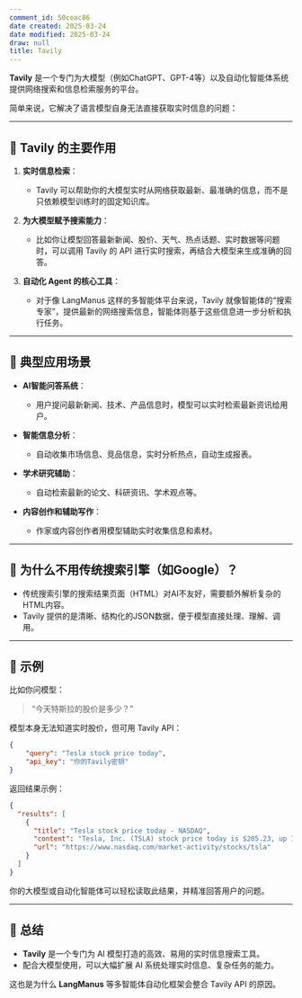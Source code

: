 ```yaml
---
comment_id: 50ceac86
date created: 2025-03-24
date modified: 2025-03-24
draw: null
title: Tavily
---
```

**Tavily** 是一个专门为大模型（例如ChatGPT、GPT-4等）以及自动化智能体系统提供网络搜索和信息检索服务的平台。

简单来说，它解决了语言模型自身无法直接获取实时信息的问题：

---

## 🌟 Tavily 的主要作用

1. **实时信息检索**：
    
    - Tavily 可以帮助你的大模型实时从网络获取最新、最准确的信息，而不是只依赖模型训练时的固定知识库。
2. **为大模型赋予搜索能力**：
    
    - 比如你让模型回答最新新闻、股价、天气、热点话题、实时数据等问题时，可以调用 Tavily 的 API 进行实时搜索，再结合大模型来生成准确的回答。
3. **自动化 Agent 的核心工具**：
    
    - 对于像 LangManus 这样的多智能体平台来说，Tavily 就像智能体的“搜索专家”，提供最新的网络搜索信息，智能体则基于这些信息进一步分析和执行任务。

---

## 🚩 典型应用场景

- **AI智能问答系统**：
    
    - 用户提问最新新闻、技术、产品信息时，模型可以实时检索最新资讯给用户。
- **智能信息分析**：
    
    - 自动收集市场信息、竞品信息，实时分析热点，自动生成报表。
- **学术研究辅助**：
    
    - 自动检索最新的论文、科研资讯、学术观点等。
- **内容创作和辅助写作**：
    
    - 作家或内容创作者用模型辅助实时收集信息和素材。

---

## 🚩 为什么不用传统搜索引擎（如Google）？

- 传统搜索引擎的搜索结果页面（HTML）对AI不友好，需要额外解析复杂的HTML内容。
- Tavily 提供的是清晰、结构化的JSON数据，便于模型直接处理、理解、调用。

---

## 🚩 示例

比如你问模型：

> “今天特斯拉的股价是多少？”

模型本身无法知道实时股价，但可用 Tavily API：

```json
{
    "query": "Tesla stock price today",
    "api_key": "你的Tavily密钥"
}
```

返回结果示例：

```json
{
  "results": [
    {
      "title": "Tesla stock price today - NASDAQ",
      "content": "Tesla, Inc. (TSLA) stock price today is $205.23, up 1.25%.",
      "url": "https://www.nasdaq.com/market-activity/stocks/tsla"
    }
  ]
}
```

你的大模型或自动化智能体可以轻松读取此结果，并精准回答用户的问题。

---

## 🎯 总结

- **Tavily** 是一个专门为 AI 模型打造的高效、易用的实时信息搜索工具。
- 配合大模型使用，可以大幅扩展 AI 系统处理实时信息、复杂任务的能力。

这也是为什么 **LangManus** 等多智能体自动化框架会整合 Tavily API 的原因。
